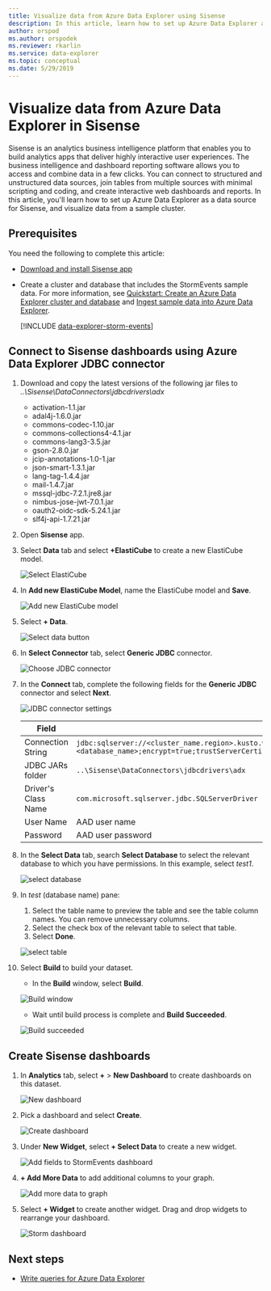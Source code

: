 ```yaml
---
title: Visualize data from Azure Data Explorer using Sisense
description: In this article, learn how to set up Azure Data Explorer as a data source for Sisense, and visualize the data.
author: orspod
ms.author: orspodek
ms.reviewer: rkarlin
ms.service: data-explorer
ms.topic: conceptual
ms.date: 5/29/2019
---
```


# Visualize data from Azure Data Explorer in Sisense

Sisense is an analytics business intelligence platform that enables you to build analytics apps that deliver highly interactive user experiences. The business intelligence and dashboard reporting software allows you to access and combine data in a few clicks. You can connect to structured and unstructured data sources, join tables from multiple sources with minimal scripting and coding, and create interactive web dashboards and reports. In this article, you'll learn how to set up Azure Data Explorer as a data source for Sisense, and visualize data from a sample cluster.

## Prerequisites

You need the following to complete this article:

* [Download and install Sisense app](https://documentation.sisense.com/latest/getting-started/download-install.htm) 

* Create a cluster and database that includes the StormEvents sample data. For more information, see [Quickstart: Create an Azure Data Explorer cluster and database](create-cluster-database-portal.md) and [Ingest sample data into Azure Data Explorer](ingest-sample-data.md).

    [!INCLUDE [data-explorer-storm-events](../../includes/data-explorer-storm-events.md)]

## Connect to Sisense dashboards using Azure Data Explorer JDBC connector

1. Download and copy the latest versions of the following jar files to *..\Sisense\DataConnectors\jdbcdrivers\adx* 

    * activation-1.1.jar
    * adal4j-1.6.0.jar
    * commons-codec-1.10.jar
    * commons-collections4-4.1.jar
    * commons-lang3-3.5.jar
    * gson-2.8.0.jar
    * jcip-annotations-1.0-1.jar
    * json-smart-1.3.1.jar
    * lang-tag-1.4.4.jar
    * mail-1.4.7.jar
    * mssql-jdbc-7.2.1.jre8.jar
    * nimbus-jose-jwt-7.0.1.jar
    * oauth2-oidc-sdk-5.24.1.jar
    * slf4j-api-1.7.21.jar
    
1. Open **Sisense** app.
1. Select **Data** tab and select **+ElastiCube** to create a new ElastiCube model.
    
    ![Select ElastiCube](media/sisense/data-select-elasticube.png)

1. In **Add new ElastiCube Model**, name the ElastiCube model and **Save**.
   
    ![Add new ElastiCube model](media/sisense/add-new-elasticube-model.png)

1. Select **+ Data**.

    ![Select data button](media/sisense/select-data.png)

1. In **Select Connector** tab, select **Generic JDBC** connector.

    ![Choose JDBC connector](media/sisense/select-connector.png)

1. In the **Connect** tab, complete the following fields for the **Generic JDBC** connector and select **Next**.

    ![JDBC connector settings](media/sisense/jdbc-connector.png)

    |Field |Description |
    |---------|---------|
    |Connection String     |   `jdbc:sqlserver://<cluster_name.region>.kusto.windows.net:1433;database=<database_name>;encrypt=true;trustServerCertificate=false;hostNameInCertificate=*.kusto.windows.net;loginTimeout=30;authentication=ActiveDirectoryPassword`      |
    |JDBC JARs folder  |    `..\Sisense\DataConnectors\jdbcdrivers\adx`     |
    |Driver's Class Name    |   `com.microsoft.sqlserver.jdbc.SQLServerDriver`      |
    |User Name   |    AAD user name     |
    |Password     |   AAD user password      |

1. In the **Select Data** tab, search **Select Database** to select the relevant database to which you have permissions. In this example, select *test1*.

    ![select database](media/sisense/select-database.png)

1. In *test* (database name) pane:
    1. Select the table name to preview the table and see the table column names. You can remove unnecessary columns.
    1. Select the check box of the relevant table to select that table. 
    1. Select **Done**.

    ![select table](media/sisense/select-table-see-columns.png)    

1. Select **Build** to build your dataset. 

    * In the **Build** window, select **Build**.

    ![Build window](media/sisense/build-window.png)

    * Wait until build process is complete and **Build Succeeded**.

    ![Build succeeded](media/sisense/build-succeeded.png)

## Create Sisense dashboards

1. In **Analytics** tab, select **+** > **New Dashboard** to create dashboards on this dataset.

    ![New dashboard](media/sisense/new-dashboard.png)

1. Pick a dashboard and select **Create**. 

    ![Create dashboard](media/sisense/create-dashboard.png)

1. Under **New Widget**, select **+ Select Data** to create a new widget. 

    ![Add fields to StormEvents dashboard](media/sisense/storm-dashboard-add-field.png)  

1. **+ Add More Data** to add additional columns to your graph. 

    ![Add more data to graph](media/sisense/add-more-data.png)

1. Select **+ Widget** to create another widget. Drag and drop widgets to rearrange your dashboard.

    ![Storm dashboard](media/sisense/final-dashboard.png)

## Next steps

* [Write queries for Azure Data Explorer](write-queries.md)

